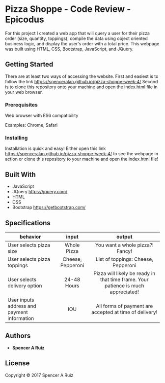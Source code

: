 # Pizza Shoppe - Code Review - Epicodus

For this project I created a web app that will query a user for their pizza order (size, quantity, toppings), compile the data using object oriented business logic, and display the user's order with a total price. This webpage was built using HTML, CSS, Bootstrap, JavaScript, and JQuery.

## Getting Started

There are at least two ways of accessing the website. First and easiest is to follow the link https://spenceralan.github.io/pizza-shoppe-week-4/ Second is to clone this repository onto your machine and open the index.html file in your web browser.

### Prerequisites

Web browser with ES6 compatibility

Examples: Chrome, Safari

### Installing

Installation is quick and easy! Either open this link https://spenceralan.github.io/pizza-shoppe-week-4/ to see the webpage in action or clone this repository to your machine and open the index.html file!

## Built With

* JavaScript
* JQuery https://jquery.com/
* HTML
* CSS
* Bootstrap https://getbootstrap.com/

## Specifications

| behavior |  input   |  output  |
|----------|:--------:|:--------:|
| User selects pizza size | Whole Pizza | You want a whole pizza?! Fancy! |
| User selects pizza toppings | Cheese, Pepperoni | List of toppings: Cheese, Pepperoni |
| User selects delivery option | 24-48 Hours | Pizza will likely be ready in that time frame. Your patience is much appreciated! |
| User inputs address and payment information | IOU | All forms of payment are accepted at time of delivery! |

## Authors

* **Spencer A Ruiz**

## License

Copyright © 2017 Spencer A Ruiz
